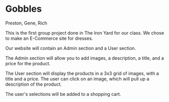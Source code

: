 Gobbles
=======

Preston, Gene, Rich

This is the first group project done in The Iron Yard for our class. We chose to make an E-Commerce site for dresses.

Our website will contain an Admin section and a User section.

The Admin section will allow you to add images, a description, a title, and a price for the product.

The User section will display the products in a 3x3 grid of images, with a title and a price. The user can click on an image, which will pull up a description of the product.

The user's selections will be added to a shopping cart.
